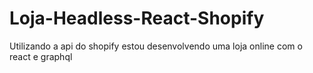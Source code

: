 # Loja-Headless-React-Shopify
Utilizando a api do shopify estou desenvolvendo uma loja online com o react e graphql
